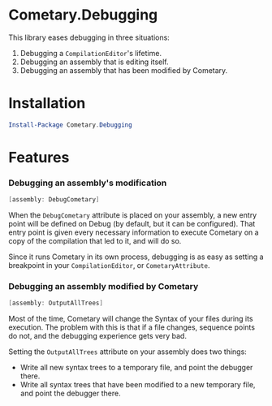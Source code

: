 ﻿Cometary.Debugging
==================

This library eases debugging in three situations:
 1. Debugging a `CompilationEditor`'s lifetime.
 2. Debugging an assembly that is editing itself.
 3. Debugging an assembly that has been modified by Cometary.

# Installation
```powershell
Install-Package Cometary.Debugging
```

# Features

### Debugging an assembly's modification
```csharp
[assembly: DebugCometary]
```

When the `DebugCometary` attribute is placed on your assembly, a new entry point will be defined on Debug (by default, but it can be configured). That entry point is given every necessary information to execute Cometary on a copy of the compilation that led to it, and will do so.

Since it runs Cometary in its own process, debugging is as easy as setting a breakpoint in your `CompilationEditor`, or `CometaryAttribute`.

### Debugging an assembly modified by Cometary
```csharp
[assembly: OutputAllTrees]
```

Most of the time, Cometary will change the Syntax of your files during its execution. The problem with this is that if a file changes, sequence points do not, and the debugging experience gets very bad.

Setting the `OutputAllTrees` attribute on your assembly does two things:
- Write all new syntax trees to a temporary file, and point the debugger there.
- Write all syntax trees that have been modified to a new temporary file, and point the debugger there.